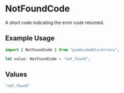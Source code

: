 # NotFoundCode

A short code indicating the error code returned.

## Example Usage

```typescript
import { NotFoundCode } from "pimms/models/errors";

let value: NotFoundCode = "not_found";
```

## Values

```typescript
"not_found"
```